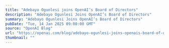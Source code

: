 ```yaml
---
title: "Adebayo Ogunlesi joins OpenAI’s Board of Directors"
description: "Adebayo Ogunlesi Joins OpenAI’s Board of Directors"
summary: "Adebayo Ogunlesi Joins OpenAI’s Board of Directors"
pubDate: "Tue, 14 Jan 2025 09:00:00 GMT"
source: "OpenAI Blog"
url: "https://openai.com/blog/adebayo-ogunlesi-joins-openais-board-of-directors"
thumbnail: ""
---
```


